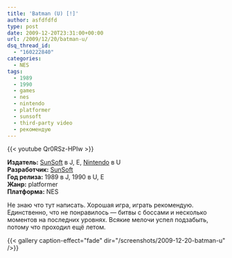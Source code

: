 ```yaml
---
title: 'Batman (U) [!]'
author: asfdfdfd
type: post
date: 2009-12-20T23:31:00+00:00
url: /2009/12/20/batman-u/
dsq_thread_id:
  - "160222840"
categories:
  - NES
tags:
  - 1989
  - 1990
  - games
  - nes
  - nintendo
  - platformer
  - sunsoft
  - third-party video
  - рекомендую   
---
```

{{< youtube Qr0RSz-HPIw >}} 

**Издатель:** [SunSoft][1] в J, E, [Nintendo][2] в U  
**Разработчик:** [SunSoft][1]  
**Год релиза:** 1989 в J, 1990 в U, E  
**Жанр:** platformer  
**Платформа:** NES

Не знаю что тут написать. Хорошая игра, играть рекомендую. Единственно, что не понравилось — битвы с боссами и несколько моментов на последних уровнях. Всякие мелочи успел подзабыть, потому что проходил ещё летом.

<!--more-->

{{< gallery caption-effect="fade" dir="/screenshots/2009-12-20-batman-u" />}}

 [1]: https://www.mobygames.com/company/sun-corporation
 [2]: https://www.mobygames.com/company/nintendo-co-ltd